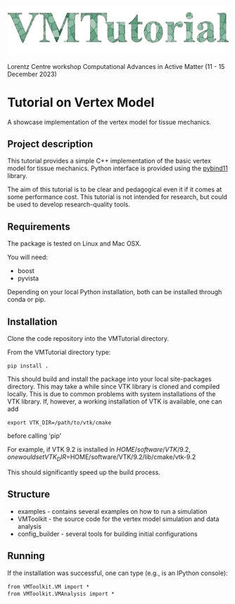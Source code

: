 ![alt text](VMTutorial.png)

Lorentz Centre workshop Computational Advances in Active Matter (11 - 15 December 2023)

# Tutorial on Vertex Model

A showcase implementation of the vertex model for tissue mechanics.

## Project description

This tutorial provides a simple C++ implementation of the basic vertex model for tissue mechanics. 
Python interface is provided using the [pybind11](https://github.com/pybind/pybind11) library.

The aim of this tutorial is to be clear and pedagogical even it if it comes at some performance cost. 
This tutorial is not intended for research, but could be used to develop research-quality tools.

## Requirements

The package is tested on Linux and Mac OSX.

You will need:

- boost 
- pyvista 

Depending on your local Python installation, both can be installed through conda or pip.

## Installation

Clone the code repository into the VMTutorial directory.

From the VMTutorial directory type:

```
pip install .
```

This should build and install the package into your local site-packages directory. This may take a while since VTK library is cloned and
compiled locally. This is due to common problems with system installations of the VTK library. If, however, a working installation of VTK 
is available, one can add

```
export VTK_DIR=/path/to/vtk/cmake
```

before calling 'pip'

For example, if VTK 9.2 is installed in $HOME/software/VTK/9.2, one would set VTK_DIR=$HOME/software/VTK/9.2/lib/cmake/vtk-9.2

This should significantly speed up the build process.

## Structure

- examples - contains several examples on how to run a simulation
- VMToolkit - the source code for the vertex model simulation and data analysis
- config_builder - several tools for building initial configurations

## Running 

If the installation was successful, one can type (e.g., is an IPython console):

```
from VMToolkit.VM import *
from VMToolkit.VMAnalysis import *
```
